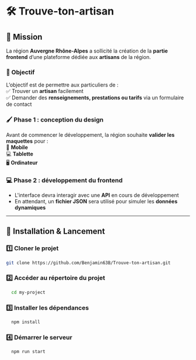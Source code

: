 # 🛠️ Trouve-ton-artisan

## 📌 Mission  

La région **Auvergne Rhône-Alpes** a sollicité la création de la **partie frontend** d’une plateforme dédiée aux **artisans** de la région.  

### 🎯 Objectif  
L’objectif est de permettre aux particuliers de :  
✅ Trouver un **artisan** facilement  
✅ Demander des **renseignements, prestations ou tarifs** via un formulaire de contact  

### 🖌️ Phase 1 : conception du design  
Avant de commencer le développement, la région souhaite **valider les maquettes** pour :  
📱 **Mobile**  
💻 **Tablette**  
🖥️ **Ordinateur**  

### 💻 Phase 2 : développement du frontend  
- L'interface devra interagir avec une **API** en cours de développement  
- En attendant, un **fichier JSON** sera utilisé pour simuler les **données dynamiques**  

---

## 🚀 Installation & Lancement  

### 1️⃣ **Cloner le projet**  
```bash
git clone https://github.com/Benjamin63B/Trouve-ton-artisan.git
```

### 2️⃣ **Accéder au répertoire du projet**

```bash
  cd my-project
```

### 3️⃣ **Installer les dépendances**

```bash
  npm install
```

### 4️⃣ **Démarrer le serveur**

```bash
  npm run start
```
